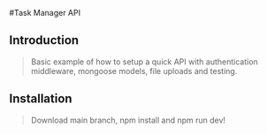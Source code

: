 #Task Manager API

## Introduction

> Basic example of how to setup a quick API with authentication middleware, mongoose models, file uploads and testing.

## Installation

> Download main branch, npm install and npm run dev!
